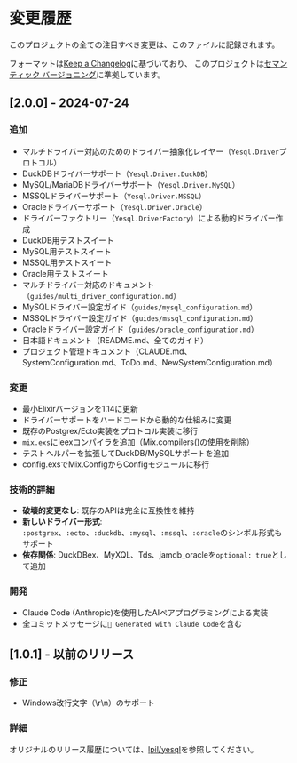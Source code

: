 # 変更履歴

このプロジェクトの全ての注目すべき変更は、このファイルに記録されます。

フォーマットは[Keep a Changelog](https://keepachangelog.com/ja/1.0.0/)に基づいており、
このプロジェクトは[セマンティック バージョニング](https://semver.org/lang/ja/)に準拠しています。

## [2.0.0] - 2024-07-24

### 追加
- マルチドライバー対応のためのドライバー抽象化レイヤー（`Yesql.Driver`プロトコル）
- DuckDBドライバーサポート（`Yesql.Driver.DuckDB`）
- MySQL/MariaDBドライバーサポート（`Yesql.Driver.MySQL`）
- MSSQLドライバーサポート（`Yesql.Driver.MSSQL`）
- Oracleドライバーサポート（`Yesql.Driver.Oracle`）
- ドライバーファクトリー（`Yesql.DriverFactory`）による動的ドライバー作成
- DuckDB用テストスイート
- MySQL用テストスイート
- MSSQL用テストスイート
- Oracle用テストスイート
- マルチドライバー対応のドキュメント（`guides/multi_driver_configuration.md`）
- MySQLドライバー設定ガイド（`guides/mysql_configuration.md`）
- MSSQLドライバー設定ガイド（`guides/mssql_configuration.md`）
- Oracleドライバー設定ガイド（`guides/oracle_configuration.md`）
- 日本語ドキュメント（README.md、全てのガイド）
- プロジェクト管理ドキュメント（CLAUDE.md、SystemConfiguration.md、ToDo.md、NewSystemConfiguration.md）

### 変更
- 最小Elixirバージョンを1.14に更新
- ドライバーサポートをハードコードから動的な仕組みに変更
- 既存のPostgrex/Ecto実装をプロトコル実装に移行
- `mix.exs`にleexコンパイラを追加（Mix.compilers()の使用を削除）
- テストヘルパーを拡張してDuckDB/MySQLサポートを追加
- config.exsでMix.ConfigからConfigモジュールに移行

### 技術的詳細
- **破壊的変更なし**: 既存のAPIは完全に互換性を維持
- **新しいドライバー形式**: `:postgrex`、`:ecto`、`:duckdb`、`:mysql`、`:mssql`、`:oracle`のシンボル形式もサポート
- **依存関係**: DuckDBex、MyXQL、Tds、jamdb_oracleを`optional: true`として追加

### 開発
- Claude Code (Anthropic)を使用したAIペアプログラミングによる実装
- 全コミットメッセージに`🤖 Generated with Claude Code`を含む

## [1.0.1] - 以前のリリース

### 修正
- Windows改行文字（\r\n）のサポート

### 詳細
オリジナルのリリース履歴については、[lpil/yesql](https://github.com/lpil/yesql)を参照してください。